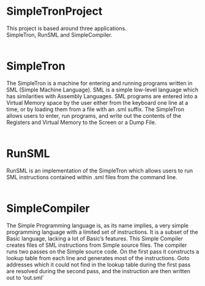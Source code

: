 # SimpleTronProject<br />
This project is based around three applications.<br />
SimpleTron, RunSML and SimpleCompiler.<br /><br />

# SimpleTron<br />
The SimpleTron is a machine for entering and running programs written in SML (Simple Machine Language).
SML is a simple low-level language which has similarities with Assembly Languages. 
SML programs are entered into a Virtual Memory space by the user either from the 
keyboard one line at a time, or by loading them from a file with an .sml suffix. 
The SimpleTron allows users to enter, run programs, and write out the contents 
of the Registers and Virtual Memory to the Screen or a Dump File.<br /><br />

# RunSML<br />
RunSML is an implementation of the SimpleTron which allows users to run SML
instructions contained within .sml files from the command line.<br /><br />

# SimpleCompiler<br />
The Simple Programming language is, as its name implies, a very simple programming 
language with a limited set of instructions. It is a subset of the Basic language, 
lacking a lot of Basic’s features.
This Simple Compiler creates files of SML instructions from Simple source files. 
The compiler runs two passes on the Simple source code. On the first pass it 
constructs a lookup table from each line and generates most of the instructions. 
Goto addresses which it could not find in the lookup table during the first pass 
are resolved during the second pass, and the instruction are then written out 
to ‘out.sml’
